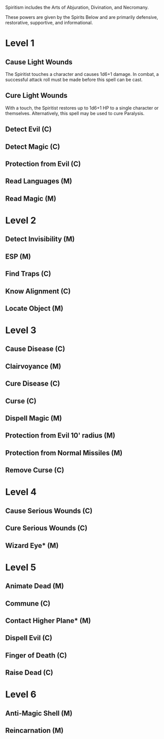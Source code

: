 Spiritism includes the Arts of Abjuration, Divination, and Necromany.

These powers are given by the Spirits Below and are primarily defensive, restorative, supportive, and informational.

# Level 1
## Cause Light Wounds
The Spiritist touches a character and causes 1d6+1 damage. In combat, a successful attack roll must be made before this spell can be cast.

## Cure Light Wounds
With a touch, the Spiritist restores up to 1d6+1 HP to a single character or themselves. Alternatively, this spell may be used to cure Paralysis.

## Detect Evil (C)

## Detect Magic (C)

## Protection from Evil (C)

## Read Languages (M)

## Read Magic (M)

# Level 2
## Detect Invisibility (M)

## ESP (M)

## Find Traps (C)

## Know Alignment (C)

## Locate Object (M)

# Level 3
## Cause Disease (C)

## Clairvoyance (M)

## Cure Disease (C)

## Curse (C)

## Dispell Magic (M)

## Protection from Evil 10' radius (M)

## Protection from Normal Missiles (M)

## Remove Curse (C)

# Level 4
## Cause Serious Wounds (C)

## Cure Serious Wounds (C)

## Wizard Eye* (M)

# Level 5
## Animate Dead (M)

## Commune (C)

## Contact Higher Plane* (M)

## Dispell Evil (C)

## Finger of Death (C)

## Raise Dead (C)

# Level 6

## Anti-Magic Shell (M)

## Reincarnation (M)
